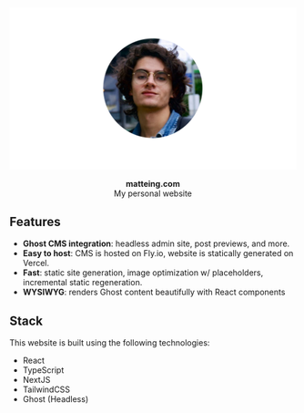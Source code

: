 ![Me](public/gh-cover.png)

<p align="center">
  <b>matteing.com</b><br />
  <span align="center">My personal website</span>
</p>

## Features

-   **Ghost CMS integration**: headless admin site, post previews, and more.
-   **Easy to host**: CMS is hosted on Fly.io, website is statically generated on Vercel.
-   **Fast**: static site generation, image optimization w/ placeholders, incremental static regeneration.
-   **WYSIWYG**: renders Ghost content beautifully with React components

## Stack

This website is built using the following technologies:

-   React
-   TypeScript
-   NextJS
-   TailwindCSS
-   Ghost (Headless)
